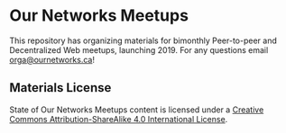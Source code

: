 # Our Networks Meetups

This repository has organizing materials for bimonthly Peer-to-peer and Decentralized Web meetups, launching 2019. For any questions email orga@ournetworks.ca!

## Materials License

<span xmlns:dct="http://purl.org/dc/terms/" property="dct:title">State of Our Networks Meetups</span> content is licensed under a <a rel="license" href="http://creativecommons.org/licenses/by-sa/4.0/">Creative Commons Attribution-ShareAlike 4.0 International License</a>.
